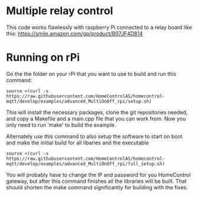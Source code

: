 # Multiple relay control
This code works flawlessly with raspberry Pi connected to a relay board like this:
https://smile.amazon.com/gp/product/B07JF4D814

# Running on rPi
Go the the folder on your rPi that you want to use to build and run this command:  
```
source <(curl -s https://raw.githubusercontent.com/HomeControlAS/homecontrol-mqtt/develop/examples/advanced_MultiOnOff_rpi/setup.sh)
```
This will install the necessary packages, clone the git repositories needed, and copy a Makefile and a main.cpp file that you can work from. Now you only need to run 'make' to build the example.  
  
Alternately use this command to also setup the software to start on boot and make the initial build for all libaries and the executable
```
source <(curl -s https://raw.githubusercontent.com/HomeControlAS/homecontrol-mqtt/develop/examples/advanced_MultiOnOff_rpi/full_setup.sh)
```
You will probably have to change the IP and password for you HomeControl gateway, but after this command finishes all the libraries will be built. That should shorten the make command significantly for building with the fixes.
